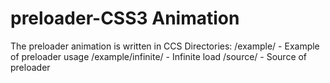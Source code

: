 # preloader-CSS3 Animation
The preloader animation is written in CCS
Directories: 
/example/ - Example of preloader usage
/example/infinite/ - Infinite load
/source/ - Source of preloader
